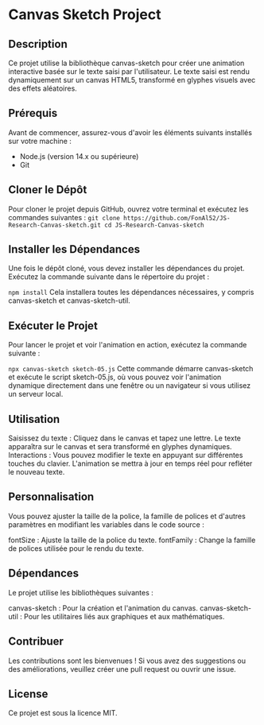 # Canvas Sketch Project

## Description
Ce projet utilise la bibliothèque canvas-sketch pour créer une animation interactive basée sur le texte saisi par l'utilisateur. Le texte saisi est rendu dynamiquement sur un canvas HTML5, transformé en glyphes visuels avec des effets aléatoires.

## Prérequis
Avant de commencer, assurez-vous d'avoir les éléments suivants installés sur votre machine :

- Node.js (version 14.x ou supérieure)
- Git

## Cloner le Dépôt
Pour cloner le projet depuis GitHub, ouvrez votre terminal et exécutez les commandes suivantes :
`
git clone https://github.com/FonAl52/JS-Research-Canvas-sketch.git
cd JS-Research-Canvas-sketch
`

## Installer les Dépendances
Une fois le dépôt cloné, vous devez installer les dépendances du projet. Exécutez la commande suivante dans le répertoire du projet :

`
npm install
`
Cela installera toutes les dépendances nécessaires, y compris canvas-sketch et canvas-sketch-util.

## Exécuter le Projet
Pour lancer le projet et voir l'animation en action, exécutez la commande suivante :

`
npx canvas-sketch sketch-05.js
`
Cette commande démarre canvas-sketch et exécute le script sketch-05.js, où vous pouvez voir l'animation dynamique directement dans une fenêtre ou un navigateur si vous utilisez un serveur local.

## Utilisation
Saisissez du texte : Cliquez dans le canvas et tapez une lettre. Le texte apparaîtra sur le canvas et sera transformé en glyphes dynamiques.
Interactions : Vous pouvez modifier le texte en appuyant sur différentes touches du clavier. L'animation se mettra à jour en temps réel pour refléter le nouveau texte.

## Personnalisation
Vous pouvez ajuster la taille de la police, la famille de polices et d'autres paramètres en modifiant les variables dans le code source :

fontSize : Ajuste la taille de la police du texte.
fontFamily : Change la famille de polices utilisée pour le rendu du texte.

## Dépendances
Le projet utilise les bibliothèques suivantes :

canvas-sketch : Pour la création et l'animation du canvas.
canvas-sketch-util : Pour les utilitaires liés aux graphiques et aux mathématiques.

## Contribuer
Les contributions sont les bienvenues ! Si vous avez des suggestions ou des améliorations, veuillez créer une pull request ou ouvrir une issue.

## License
Ce projet est sous la licence MIT.

